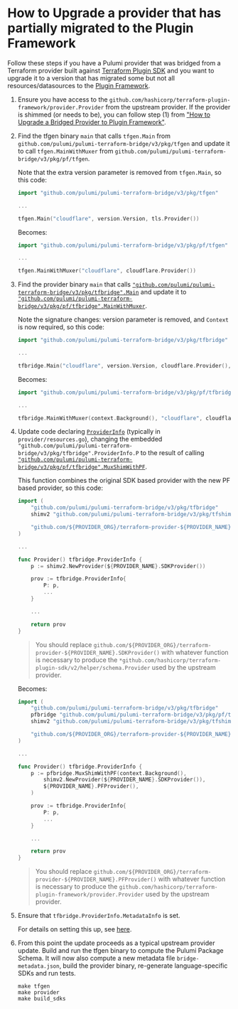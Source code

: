 # How to Upgrade a provider that has partially migrated to the Plugin Framework

Follow these steps if you have a Pulumi provider that was bridged from a Terraform
provider built against [Terraform Plugin
SDK](https://github.com/hashicorp/terraform-plugin-sdk) and you want to upgrade it to a
version that has migrated some but not all resources/datasources to the [Plugin
Framework](https://github.com/hashicorp/terraform-plugin-sdk?tab=readme-ov-file).

1. Ensure you have access to the
   `github.com/hashicorp/terraform-plugin-framework/provider.Provider` from the upstream
   provider.  If the provider is shimmed (or needs to be), you can follow step (1) from
   ["How to Upgrade a Bridged Provider to Plugin
   Framework"](../pf/README.md#how-to-upgrade-a-bridged-provider-to-plugin-framework).

1. Find the tfgen binary `main` that calls `tfgen.Main` from
   `github.com/pulumi/pulumi-terraform-bridge/v3/pkg/tfgen` and update it to call
   `tfgen.MainWithMuxer` from `github.com/pulumi/pulumi-terraform-bridge/v3/pkg/pf/tfgen`.

   Note that the extra version parameter is removed from `tfgen.Main`, so this code:

   ```go
   import "github.com/pulumi/pulumi-terraform-bridge/v3/pkg/tfgen"

   ...

   tfgen.Main("cloudflare", version.Version, tls.Provider())
   ```

   Becomes:

   ``` go
   import "github.com/pulumi/pulumi-terraform-bridge/v3/pkg/pf/tfgen"

   ...

   tfgen.MainWithMuxer("cloudflare", cloudflare.Provider())
   ```

1. Find the provider binary `main` that calls
   [`"github.com/pulumi/pulumi-terraform-bridge/v3/pkg/tfbridge".Main`](https://pkg.go.dev/github.com/pulumi/pulumi-terraform-bridge/v3/pkg/tfbridge#Main)
   and update it to
   [`"github.com/pulumi/pulumi-terraform-bridge/v3/pkg/pf/tfbridge".MainWithMuxer`](https://pkg.go.dev/github.com/pulumi/pulumi-terraform-bridge/v3/pkg/pf/tfbridge#MainWithMuxer).

   Note the signature changes: version parameter is removed, and `Context` is now required, so this
   code:

     ```go
    import "github.com/pulumi/pulumi-terraform-bridge/v3/pkg/tfbridge"

    ...

     tfbridge.Main("cloudflare", version.Version, cloudflare.Provider(), pulumiSchema)
     ```

     Becomes:

    ```go
    import "github.com/pulumi/pulumi-terraform-bridge/v3/pkg/pf/tfbridge"

    ...

    tfbridge.MainWithMuxer(context.Background(), "cloudflare", cloudflare.Provider(), pulumiSchema)
    ```

1. Update code declaring
   [`ProviderInfo`](https://pkg.go.dev/github.com/pulumi/pulumi-terraform-bridge/v3/pkg/tfbridge#ProviderInfo)
   (typically in `provider/resources.go`), changing the embedded
   `"github.com/pulumi/pulumi-terraform-bridge/v3/pkg/tfbridge".ProviderInfo.P` to the
   result of calling
   [`"github.com/pulumi/pulumi-terraform-bridge/v3/pkg/pf/tfbridge".MuxShimWithPF`](https://pkg.go.dev/github.com/pulumi/pulumi-terraform-bridge/v3/pkg/pf/tfbridge#MuxShimWithPF).

   This function combines the original SDK based provider with the new PF based provider, so this code:

    ```go
    import (
		"github.com/pulumi/pulumi-terraform-bridge/v3/pkg/tfbridge"
		shimv2 "github.com/pulumi/pulumi-terraform-bridge/v3/pkg/tfshim/sdk-v2"

		"github.com/${PROVIDER_ORG}/terraform-provider-${PROVIDER_NAME}"
	)

    ...

    func Provider() tfbridge.ProviderInfo {
	    p := shimv2.NewProvider(${PROVIDER_NAME}.SDKProvider())

	    prov := tfbridge.ProviderInfo{
			P: p,
	        ...
	    }

		...

		return prov
    }
    ```

    > You should replace
    > `github.com/${PROVIDER_ORG}/terraform-provider-${PROVIDER_NAME}.SDKProvider()` with
    > whatever function is necessary to produce the
    > `*github.com/hashicorp/terraform-plugin-sdk/v2/helper/schema.Provider` used by the
    > upstream provider.

    Becomes:

    ```go
    import (
    	"github.com/pulumi/pulumi-terraform-bridge/v3/pkg/tfbridge"
       	pfbridge "github.com/pulumi/pulumi-terraform-bridge/v3/pkg/pf/tfbridge"
       	shimv2 "github.com/pulumi/pulumi-terraform-bridge/v3/pkg/tfshim/sdk-v2"

        "github.com/${PROVIDER_ORG}/terraform-provider-${PROVIDER_NAME}"
    )

    ...

    func Provider() tfbridge.ProviderInfo {
        p := pfbridge.MuxShimWithPF(context.Background(),
			shimv2.NewProvider(${PROVIDER_NAME}.SDKProvider()),
			${PROVIDER_NAME}.PFProvider(),
	    )

	    prov := tfbridge.ProviderInfo{
			P: p,
	        ...
	    }

        ...

        return prov
    }
    ```

    > You should replace
    > `github.com/${PROVIDER_ORG}/terraform-provider-${PROVIDER_NAME}.PFProvider()` with
    > whatever function is necessary to produce the
    > `github.com/hashicorp/terraform-plugin-framework/provider.Provider` used by the
    > upstream provider.

1. Ensure that `tfbridge.ProviderInfo.MetadataInfo` is set.

   For details on setting this up, see [here](./metadata.md#setup).

1. From this point the update proceeds as a typical upstream provider update. Build and
   run the tfgen binary to compute the Pulumi Package Schema. It will now also compute a
   new metadata file `bridge-metadata.json`, build the provider binary, re-generate
   language-specific SDKs and run tests.

    ```
    make tfgen
    make provider
    make build_sdks
    ```
